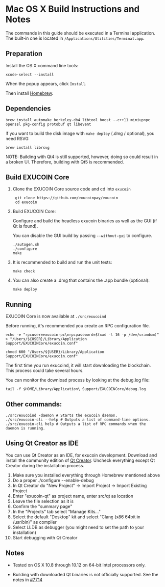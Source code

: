 Mac OS X Build Instructions and Notes
====================================
The commands in this guide should be executed in a Terminal application.
The built-in one is located in `/Applications/Utilities/Terminal.app`.

Preparation
-----------
Install the OS X command line tools:

`xcode-select --install`

When the popup appears, click `Install`.

Then install [Homebrew](https://brew.sh).

Dependencies
----------------------

    brew install automake berkeley-db4 libtool boost --c++11 miniupnpc openssl pkg-config protobuf qt libevent

If you want to build the disk image with `make deploy` (.dmg / optional), you need RSVG

    brew install librsvg

NOTE: Building with Qt4 is still supported, however, doing so could result in a broken UI. Therefore, building with Qt5 is recommended.

Build EXUCOIN Core
------------------------

1. Clone the EXUCOIN Core source code and cd into `exucoin`

        git clone https://github.com/exucoinpay/exucoin
        cd exucoin

2.  Build EXUCOIN Core:

    Configure and build the headless exucoin binaries as well as the GUI (if Qt is found).

    You can disable the GUI build by passing `--without-gui` to configure.

        ./autogen.sh
        ./configure
        make

3.  It is recommended to build and run the unit tests:

        make check

4.  You can also create a .dmg that contains the .app bundle (optional):

        make deploy

Running
-------

EXUCOIN Core is now available at `./src/exucoind`

Before running, it's recommended you create an RPC configuration file.

    echo -e "rpcuser=exucoinrpc\nrpcpassword=$(xxd -l 16 -p /dev/urandom)" > "/Users/${USER}/Library/Application Support/EXUCOINCore/exucoin.conf"

    chmod 600 "/Users/${USER}/Library/Application Support/EXUCOINCore/exucoin.conf"

The first time you run exucoind, it will start downloading the blockchain. This process could take several hours.

You can monitor the download process by looking at the debug.log file:

    tail -f $HOME/Library/Application\ Support/EXUCOINCore/debug.log

Other commands:
-------

    ./src/exucoind -daemon # Starts the exucoin daemon.
    ./src/exucoin-cli --help # Outputs a list of command-line options.
    ./src/exucoin-cli help # Outputs a list of RPC commands when the daemon is running.

Using Qt Creator as IDE
------------------------
You can use Qt Creator as an IDE, for exucoin development.
Download and install the community edition of [Qt Creator](https://www.qt.io/download/).
Uncheck everything except Qt Creator during the installation process.

1. Make sure you installed everything through Homebrew mentioned above
2. Do a proper ./configure --enable-debug
3. In Qt Creator do "New Project" -> Import Project -> Import Existing Project
4. Enter "exucoin-qt" as project name, enter src/qt as location
5. Leave the file selection as it is
6. Confirm the "summary page"
7. In the "Projects" tab select "Manage Kits..."
8. Select the default "Desktop" kit and select "Clang (x86 64bit in /usr/bin)" as compiler
9. Select LLDB as debugger (you might need to set the path to your installation)
10. Start debugging with Qt Creator

Notes
-----

* Tested on OS X 10.8 through 10.12 on 64-bit Intel processors only.

* Building with downloaded Qt binaries is not officially supported. See the notes in [#7714](https://github.com/bitcoin/bitcoin/issues/7714)
